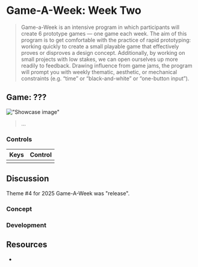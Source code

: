 # Game-A-Week: Week Two

> Game-a-Week is an intensive program in which participants will create 6 prototype games  — one game each week. The aim of this program is to get comfortable with the practice of rapid prototyping: working quickly to create a small playable game that effectively proves or disproves a design concept. Additionally, by working on small projects with low stakes, we can open ourselves up more readily to feedback. Drawing influence from game jams, the program will prompt you with weekly thematic, aesthetic, or mechanical constraints (e.g. “time” or “black-and-white” or “one-button input”).

## Game: ???

!["Showcase image"](/showcase/???.png)

> ...

### Controls

|Keys|Control|
|-------|----|
||


## Discussion

Theme #4 for 2025 Game-A-Week was "release". 


### Concept




### Development



## Resources
* 